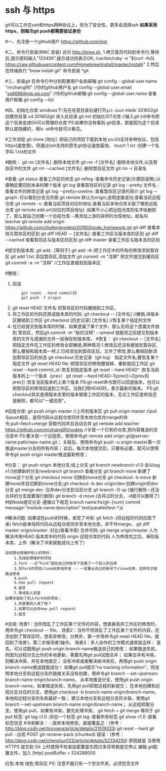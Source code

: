 # ssh 与 https
git可以工作在ssh和https两种协议上，但为了安全性，更多会选择ssh
**如果采用https，则每次git push都需要验证身份**

#一、先注册一个github用户
    https://github.com/join

#二、命令行安装(MAC 安装)
    访问 http://brew.sh,
    1.拷贝首页代码到命令行,等待后,提示密码输入"123456",提示成功则表示OK;
    /usr/bin/ruby -e "$(curl -fsSL https://raw.githubusercontent.com/Homebrew/install/master/install)"
    2.然后在终端执行 "brew install git" 命令安装 *git

#三、安装git
    在命令行中分别配置用户名和邮箱
    git config --global user.name "mrzhang90" //你的github用户名
    git config --global user.email "sp6688@vip.qq.com" //你的github邮箱
    git config --global user.name 查看用户邮箱
    git config --list

#四、初始化仓库
    windows下:先在任意目录右键打开`git-bash`
    mkdir 201602git 创建空目录
    cd 201602git    进入此目录
    git init       初始化GIT仓库 //输入git init命令把这个目录变成Git可以管理的仓库
    PS:如果你没有看到.git目录，那是因为这个目录默认是隐藏的，用ls -al命令就可以看见。

#工作流程
    git clone [地址] :把自己的项目下载到本地
    ps:Git支持多种协议，包括https(速度慢)，但通过ssh支持的原生git协议速度最快。
    touch 1.txt :创建一个名字叫 1.txt的文件

#删除：
    git rm [文件名] :删除本地文件
    git rm -f [文件名] :删除本地文件,以及暂存区中的文件
    git rm --cached [文件名] :删除暂存区文件
    git rm -r 目录名

#查看:
    git status 查看工作区的状态
    git reflog :查看命令历史记录(方便回滚用),以便确定要回到未来的哪个版本
    git log 查看暂存区的记录
    git log --pretty 文件名   :查看文件的修改记录
    git log --pretty=oneline :查看暂存区记录的简介
    git log --graph :可以看到分支合并图
    git remote  默认为origin,说明连接成功;查看当前远程仓库
    git remote -v :查看当前项目对应的地址;查看当前本地仓库关联了哪些远程仓库
    git remote add url(对应的项目地址) :如果不小心把远程仓库的名字给删除了，那么就自己创建一个远程仓库
        -.再添加上游的讲师的仓库地址，起名叫teacher
        git remote add  origin https://github.com/zhufengnodejs/201602node_homework.git
    git diff 查看本地与暂存区的区别
    git diff HEAD -- [文件名] :查看工作区与版本库的区别
    git diff --cached 查看暂存区与版本区的区别
    git diff master 查看工作区与版本去的区别

#提交到版本库:
    git add . [等同于] git add -A::把工作区中的所有的修改添到暂存区
    git add 1.txt 添加暂存区,添加文件
    git commit -m "注释" 把文件提交到缓存区
    git commit -a -m "注释" //工作区直接到到版本区

#撤销：
1. 回滚
    ```js
        git reset --hard commitID
        git push -f origin
    ```
1. git reset HEAD 文件名   将暂存区的代码撤销到工作区。
2. 将工作区的代码还原成版本库的代码:
    git checkout -- [文件名] //撤销,讲版本区撤销到工作区
    git checkout [历史记录] [文件名] //恢复某个指定的文件
3. 在已经提交到版本库的时候，如果遗漏了某个文件，那么先将这个遗漏文件放到
    暂存区，然后git commit -m "新的注释" --amend
    就能将之前提交到版本库的文件与遗漏的文件一起保存到版本库。
#恢复：
    git checkout -- [文件名]
        把指定文件在工作区的修改全部撤销,两种情况:1.修改后还没有被放到暂存区,那么撤销和版本库一样;2.已经添加到暂存区后，又作了修改,那么撤销回新添加暂存区后的状态
    git checkout 历史记录（git log）
        指定文件名;要恢复某个指定文件
    git reset HEAD file :把暂存区的修改撤销掉，重新放回工作区
    git reset --hard commit_id :恢复到指定版本
    git reset --hard HEAD^  :恢复当前版本的上一个版本（prev）
    git reset --hard HEAD~1(prev)[~2(prev的prev)] :恢复当前版本的上某个版本
    PS:git reset命令既可以回退版本，也可以把暂存区的修改回退到工作区。当我们用HEAD时，表示最新的版本。
    PS:git checkout其实是用版本库里的版本替换工作区的版本，无论工作区是修改还是删除，都可以“一键还原”。

#远程仓库:
    git push origin master  //上传到版本区
    git pull origin master  //pull与push相反，是将代码从远程仓库同步至本地仓库并merge的命令;pull=fetch+merge 获取代码并且自动合并
    git remote add teacher https://github.com/mrzhang90/nodejs //关联一个已有的仓库,把内容推送的空仓库中
    PS:要关联一个远程库，使用命令git remote add origin git@server-name:path/repo-name.git；
       关联后，使用命令git push -u origin master第一次推送master分支的所有内容；
       此后，每次本地提交后，只要有必要，就可以使用命令git push origin master推送最新修改；

#分支：
    git push origin 本地分支:线上分支
    git branch newbranch v1.0 会以tag v1.0创建新的分支newbranch
    git branch  查看分支
    git branch move  新建了move这个分支
    git checkout move  切换到move分支
    git checkout -b move  新建move并且切换到move分支;git checkout -b dev origin/dev:创建origin的dev分支
    git merge dev :合并dev分支到当前分支
    git branch -D up  (强行删除--还没合并的分支就要强行删除)
    git branch -d move (合并过的分支，-d就可以删除了)
#给Node提交分支-遵循以下规范
    branch name:fix/gh-{num}
    commit message:"module name:description"
    test/parallel/test-*.js

#解决问题:
    如果说在push的时候，发现了冲突:
        git fetch :(将远程的代码拉取下来) fetch是单纯将代码从远程仓库同步至本地仓库，并不作merge。
        git diff master origin/master :对比(查看冲突)
        合并代码:
            git merge origin/master
            人为解决冲突HEAD 版本库中的代码
            origin   远程仓库的代码
        人为修改完之后，保存版本库，上传（解决了冲突就能成功上传了）

    没权限也想维护别人的带码：
        1.先找到想维护的项目
        2.fork --点“Fork”就在自己的账号下克隆了一个别人的仓库
        3.将fork的项目clone到本地开发 -- 一定要从自己的账号下clone仓库，这样你才能推送修改
        4.push
        5.new pull request
        6.留言
        7.等待别人同意
    如果你收到了别人fork你的项目：
        1.先查看别人改了啥？
        2.如果可以合并new pull request
        3.留言

#总结:
    场景1：当你改乱了工作区某个文件的内容，想直接丢弃工作区的修改时，用命令git checkout -- file。
    场景2：当你不但改乱了工作区某个文件的内容，还添加到了暂存区时，想丢弃修改，分两步，第一步用命令git reset HEAD file，就回到了场景1，第二步按场景1操作。
    场景3：多人协作的工作模式通常是这样：
        首先，可以试图用git push origin branch-name推送自己的修改；
        如果推送失败，则因为远程分支比你的本地更新，需要先用git pull试图合并；
        如果合并有冲突，则解决冲突，并在本地提交；
        没有冲突或者解决掉冲突后，再用git push origin branch-name推送就能成功！
        如果git pull提示“no tracking information”，则说明本地分支和远程分支的链接关系没有创建，用命令git branch --set-upstream branch-name origin/branch-name。
    从本地推送分支，使用git push origin branch-name，如果推送失败，先用git pull抓取远程的新提交；
    在本地创建和远程分支对应的分支，使用git checkout -b branch-name origin/branch-name，本地和远程分支的名称最好一致；
    建立本地分支和远程分支的关联，使用git branch --set-upstream branch-name origin/branch-name；
    从远程抓取分支，使用git pull，如果有冲突，要先处理冲突。
    git fetch + git merge 等同于 git pull
    标签:
        git tag v1.0 :添加一个标签
        git tag :查看所有标签
        git show v1.0 :查看标签信息
#冲突解决：
    -.放弃本地修改，直接覆盖之：(参考：http://blog.csdn.net/lincyang/article/details/21519333)
        git reset --hard
        git pull
    -.出现 POST git-receive-pack (chunked) 错误：(参考：http://blog.csdn.net/chenshun123/article/details/52334250)
        原因就是 当使用 HTTPS 提交到 Git 上时使用不检查加密要是东西过多将导致提交停止
        编辑.git配置文件，加入
            [http] 
                postBuffer = 524288000

红色:本地
绿色:暂存区
PS: 注意不能只有一个空文件夹，必须包含文件      
